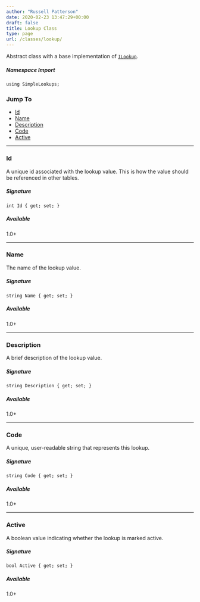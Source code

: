 ```yaml
---
author: "Russell Patterson"
date: 2020-02-23 13:47:29+00:00
draft: false
title: Lookup Class
type: page
url: /classes/lookup/
---
```


Abstract class with a base implementation of [```ILookup```](/interfaces/ilookup/).
##### Namespace Import

    using SimpleLookups;

### Jump To
* [Id](#id)  
* [Name](#name)  
* [Description](#description)  
* [Code](#code)  
* [Active](#active)

---
### Id
A unique id associated with the lookup value. This is how the value should be referenced in other tables.
##### Signature
    int Id { get; set; }
##### Available
1.0+

---
### Name
The name of the lookup value.
##### Signature
    string Name { get; set; }
##### Available
1.0+

---
### Description
A brief description of the lookup value.
##### Signature
    string Description { get; set; }
##### Available
1.0+

---
### Code
A unique, user-readable string that represents this lookup.
##### Signature
    string Code { get; set; }
##### Available
1.0+

---
### Active
A boolean value indicating whether the lookup is marked active.
##### Signature
    bool Active { get; set; }
##### Available
1.0+
